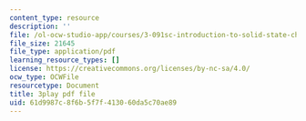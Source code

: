 ```yaml
---
content_type: resource
description: ''
file: /ol-ocw-studio-app/courses/3-091sc-introduction-to-solid-state-chemistry-fall-2010/61d9987c8f6b5f7f413060da5c70ae89_2eLeU6-0W7E.pdf
file_size: 21645
file_type: application/pdf
learning_resource_types: []
license: https://creativecommons.org/licenses/by-nc-sa/4.0/
ocw_type: OCWFile
resourcetype: Document
title: 3play pdf file
uid: 61d9987c-8f6b-5f7f-4130-60da5c70ae89
---
```

